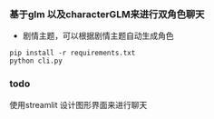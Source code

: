 ### 基于glm 以及characterGLM来进行双角色聊天

- 剧情主题，可以根据剧情主题自动生成角色


```
pip install -r requirements.txt
python cli.py 
```

### todo
使用streamlit 设计图形界面来进行聊天
